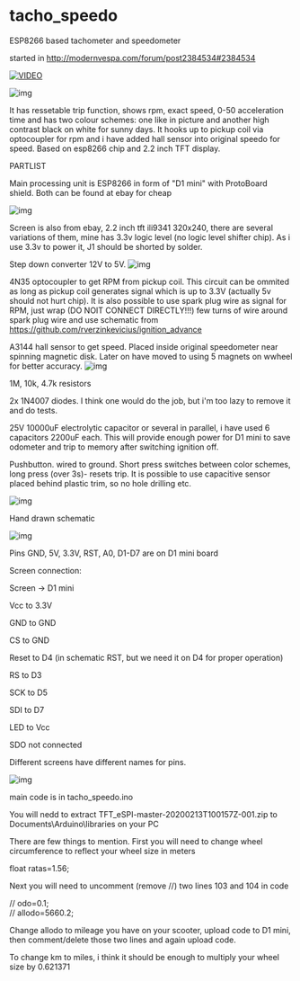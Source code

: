 # tacho_speedo
ESP8266 based tachometer and speedometer

started in http://modernvespa.com/forum/post2384534#2384534


[![VIDEO](https://img.youtube.com/vi/f4hAAehVGUw/0.jpg)](https://www.youtube.com/watch?v=f4hAAehVGUw)




![img](https://i.postimg.cc/6tdJM6Yx/IMG-20200206-070351.jpg)

It has ressetable trip function, shows rpm, exact speed, 0-50 acceleration time and has two colour schemes: one like in picture and another high contrast black on white for sunny days. It hooks up to pickup coil via optocoupler for rpm and i have added hall sensor into original speedo for speed. Based on esp8266 chip and 2.2 inch TFT display.

PARTLIST

Main processing unit is ESP8266 in form of "D1 mini" with ProtoBoard shield. Both can be found at ebay for cheap

![img](https://www.picclickimg.com/d/l400/pict/163566262128_/Mini-ESP8266-ESP-12-WeMos-D1-NodeMcu-WIFI-Development.jpg)

Screen is also from ebay, 2.2 inch tft ili9341 320x240, there are several variations of them, mine has 3.3v logic level (no logic level shifter chip). As i use 3.3v to power it, J1 should be shorted by solder.

Step down converter 12V to 5V.
![img](https://ram-e-shop.com/wp-content/uploads/2018/09/dc_dc_301.jpg)

4N35 optocoupler to get RPM from pickup coil. This circuit can be ommited as long as pickup coil generates signal which is up to 3.3V (actually 5v should not hurt chip).
It is also possible to use spark plug wire as signal for RPM, just wrap (DO NOIT CONNECT DIRECTLY!!!) few turns of wire around spark plug wire and use schematic from https://github.com/rverzinkevicius/ignition_advance

A3144 hall sensor to get speed. Placed inside original speedometer near spinning magnetic disk. Later on have moved to using 5 magnets on wwheel for better accuracy.
![img](https://www.howacarworks.com/illustration/1655/inside-a-mechanical-speedometer.png)

1M, 10k, 4.7k resistors

2x 1N4007 diodes. I think one would do the job, but i'm too lazy to remove it and do tests.

25V 10000uF electrolytic capacitor or several in parallel, i have used 6 capacitors 2200uF each. This will provide enough power for D1 mini to save odometer and trip to memory after switching ignition off.

Pushbutton. wired to ground. Short press switches between color schemes, long press (over 3s)- resets trip. 
It is possible to use capacitive sensor placed behind plastic trim, so no hole drilling etc.


![img](https://pg-cdn-a2.datacaciques.com/wm/NDAy/4174414326/2681266511.jpg)





Hand drawn schematic

![img](https://i.postimg.cc/B6wL8GG2/IMG-20200212-193810.jpg)


Pins GND, 5V, 3.3V, RST, A0, D1-D7 are on D1 mini board

Screen connection:

Screen -> D1 mini

Vcc to 3.3V

GND to GND

CS to GND

Reset to D4 (in schematic RST, but we need it on D4 for proper operation)

RS to D3

SCK to D5

SDI to D7

LED to Vcc

SDO not connected


Different screens have different names for pins.

![img](https://i.postimg.cc/52K8YGW5/IMG-20200213-104950-631.png)



main code is in tacho_speedo.ino

You will nedd to extract TFT_eSPI-master-20200213T100157Z-001.zip to Documents\Arduino\libraries on your PC


There are few things to mention. First you will need to change wheel circumference to reflect your wheel size in meters 

float ratas=1.56; 

Next you will need to uncomment (remove //) two lines 103 and 104 in code

//  odo=0.1;  
//  allodo=5660.2;

Change allodo to mileage you have on your scooter, upload code to D1 mini, then comment/delete those two lines and again upload code.


To change km to miles, i think it should be enough to multiply your wheel size by 0.621371 

